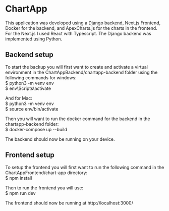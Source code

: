 # ChartApp

This application was developed using a Django backend, Next.js Frontend, Docker for the backend, and ApexCharts.js for the charts in the frontend.
For the Next.js I used React with Typescript.
The Django backend was implemented using Python.

## Backend setup
To start the backup you will first want to create and activate a virtual environment in the ChartAppBackend/chartapp-backend folder using the following commands for windows:  
$ python3 -m venv env  
$ env\Scripts\activate  

And for Mac:  
$ python3 -m venv env  
$ source env/bin/activate  

Then you will want to run the docker command for the backend in the chartapp-backend folder:  
$ docker-compose up --build

The backend should now be running on your device.

## Frontend setup
To setup the frontend you will first want to run the following command in the ChartAppFrontend/chart-app directory:  
$ npm install

Then to run the frontend you will use:   
$ npm run dev

The frontend should now be running at http://localhost:3000/ 
